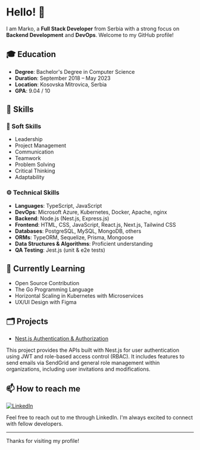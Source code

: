 # Hello! 👋

I am Marko, a **Full Stack Developer** from Serbia with a strong focus on **Backend Development** and **DevOps**. Welcome to my GitHub profile!

## 🎓 Education

- **Degree**: Bachelor's Degree in Computer Science
- **Duration**: September 2018 – May 2023
- **Location**: Kosovska Mitrovica, Serbia
- **GPA**: 9.04 / 10

## 🔧 Skills

### 🌟 Soft Skills

- Leadership
- Project Management
- Communication
- Teamwork
- Problem Solving
- Critical Thinking
- Adaptability

### ⚙️ Technical Skills

- **Languages**: TypeScript, JavaScript
- **DevOps**: Microsoft Azure, Kubernetes, Docker, Apache, nginx
- **Backend**: Node.js (Nest.js, Express.js)
- **Frontend**: HTML, CSS, JavaScript, React.js, Next.js, Tailwind CSS
- **Databases**: PostgreSQL, MySQL, MongoDB, others
- **ORMs**: TypeORM, Sequelize, Prisma, Mongoose
- **Data Structures & Algorithms**: Proficient understanding
- **QA Testing**: Jest.js (unit & e2e tests)

## 🌱 Currently Learning

- Open Source Contribution
- The Go Programming Language
- Horizontal Scaling in Kubernetes with Microservices
- UX/UI Design with Figma

## 🗂️ Projects

- [Nest.js Authentication & Authorization](https://github.com/anicmarko9/nest-guard)

This project provides the APIs built with Nest.js for user authentication using JWT and role-based access control (RBAC). It includes features to send emails via SendGrid and general role management within organizations, including user invitations and modifications.

## 📫 How to reach me

[![LinkedIn](https://img.shields.io/badge/LinkedIn-blue?style=for-the-badge&logo=linkedin&logoColor=white)](https://www.linkedin.com/in/anicmarko9/)

Feel free to reach out to me through LinkedIn. I'm always excited to connect with fellow developers.

---

Thanks for visiting my profile!
